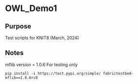 # OWL_Demo1

## Purpose

Test scripts for KNIT8 (March, 2024)

## Notes

mflib version = 1.0.6
For testing only 

```
pip install -i https://test.pypi.org/simple/ fabrictestbed-mflib==1.0.6rc0
```

